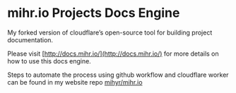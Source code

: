 # mihr.io Projects Docs Engine

My forked version of cloudflare’s open-source tool for building project documentation.

Please visit [http://docs.mihr.io/](http://docs.mihr.io/) for more details on how to use this docs engine.

Steps to automate the process using github workflow and cloudflare worker can be found in my website repo [mihyr/mihr.io](https://github.com/mihyr/mihr.io)